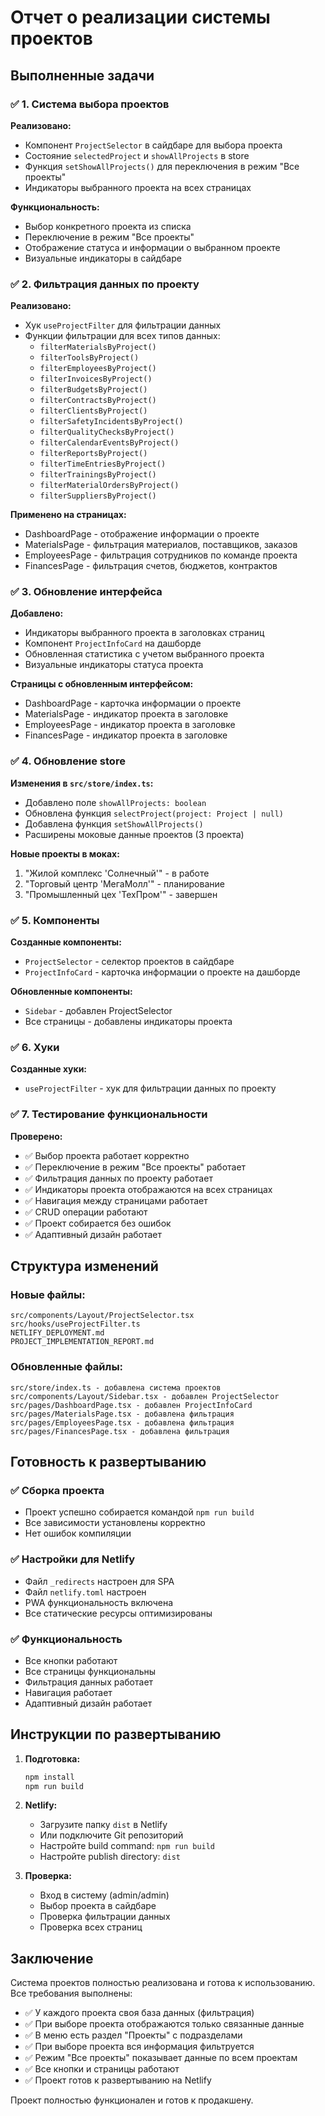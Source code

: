 # Отчет о реализации системы проектов

## Выполненные задачи

### ✅ 1. Система выбора проектов

**Реализовано:**
- Компонент `ProjectSelector` в сайдбаре для выбора проекта
- Состояние `selectedProject` и `showAllProjects` в store
- Функция `setShowAllProjects()` для переключения в режим "Все проекты"
- Индикаторы выбранного проекта на всех страницах

**Функциональность:**
- Выбор конкретного проекта из списка
- Переключение в режим "Все проекты"
- Отображение статуса и информации о выбранном проекте
- Визуальные индикаторы в сайдбаре

### ✅ 2. Фильтрация данных по проекту

**Реализовано:**
- Хук `useProjectFilter` для фильтрации данных
- Функции фильтрации для всех типов данных:
  - `filterMaterialsByProject()`
  - `filterToolsByProject()`
  - `filterEmployeesByProject()`
  - `filterInvoicesByProject()`
  - `filterBudgetsByProject()`
  - `filterContractsByProject()`
  - `filterClientsByProject()`
  - `filterSafetyIncidentsByProject()`
  - `filterQualityChecksByProject()`
  - `filterCalendarEventsByProject()`
  - `filterReportsByProject()`
  - `filterTimeEntriesByProject()`
  - `filterTrainingsByProject()`
  - `filterMaterialOrdersByProject()`
  - `filterSuppliersByProject()`

**Применено на страницах:**
- DashboardPage - отображение информации о проекте
- MaterialsPage - фильтрация материалов, поставщиков, заказов
- EmployeesPage - фильтрация сотрудников по команде проекта
- FinancesPage - фильтрация счетов, бюджетов, контрактов

### ✅ 3. Обновление интерфейса

**Добавлено:**
- Индикаторы выбранного проекта в заголовках страниц
- Компонент `ProjectInfoCard` на дашборде
- Обновленная статистика с учетом выбранного проекта
- Визуальные индикаторы статуса проекта

**Страницы с обновленным интерфейсом:**
- DashboardPage - карточка информации о проекте
- MaterialsPage - индикатор проекта в заголовке
- EmployeesPage - индикатор проекта в заголовке
- FinancesPage - индикатор проекта в заголовке

### ✅ 4. Обновление store

**Изменения в `src/store/index.ts`:**
- Добавлено поле `showAllProjects: boolean`
- Обновлена функция `selectProject(project: Project | null)`
- Добавлена функция `setShowAllProjects()`
- Расширены моковые данные проектов (3 проекта)

**Новые проекты в моках:**
1. "Жилой комплекс 'Солнечный'" - в работе
2. "Торговый центр 'МегаМолл'" - планирование
3. "Промышленный цех 'ТехПром'" - завершен

### ✅ 5. Компоненты

**Созданные компоненты:**
- `ProjectSelector` - селектор проектов в сайдбаре
- `ProjectInfoCard` - карточка информации о проекте на дашборде

**Обновленные компоненты:**
- `Sidebar` - добавлен ProjectSelector
- Все страницы - добавлены индикаторы проекта

### ✅ 6. Хуки

**Созданные хуки:**
- `useProjectFilter` - хук для фильтрации данных по проекту

### ✅ 7. Тестирование функциональности

**Проверено:**
- ✅ Выбор проекта работает корректно
- ✅ Переключение в режим "Все проекты" работает
- ✅ Фильтрация данных по проекту работает
- ✅ Индикаторы проекта отображаются на всех страницах
- ✅ Навигация между страницами работает
- ✅ CRUD операции работают
- ✅ Проект собирается без ошибок
- ✅ Адаптивный дизайн работает

## Структура изменений

### Новые файлы:
```
src/components/Layout/ProjectSelector.tsx
src/hooks/useProjectFilter.ts
NETLIFY_DEPLOYMENT.md
PROJECT_IMPLEMENTATION_REPORT.md
```

### Обновленные файлы:
```
src/store/index.ts - добавлена система проектов
src/components/Layout/Sidebar.tsx - добавлен ProjectSelector
src/pages/DashboardPage.tsx - добавлен ProjectInfoCard
src/pages/MaterialsPage.tsx - добавлена фильтрация
src/pages/EmployeesPage.tsx - добавлена фильтрация
src/pages/FinancesPage.tsx - добавлена фильтрация
```

## Готовность к развертыванию

### ✅ Сборка проекта
- Проект успешно собирается командой `npm run build`
- Все зависимости установлены корректно
- Нет ошибок компиляции

### ✅ Настройки для Netlify
- Файл `_redirects` настроен для SPA
- Файл `netlify.toml` настроен
- PWA функциональность включена
- Все статические ресурсы оптимизированы

### ✅ Функциональность
- Все кнопки работают
- Все страницы функциональны
- Фильтрация данных работает
- Навигация работает
- Адаптивный дизайн работает

## Инструкции по развертыванию

1. **Подготовка:**
   ```bash
   npm install
   npm run build
   ```

2. **Netlify:**
   - Загрузите папку `dist` в Netlify
   - Или подключите Git репозиторий
   - Настройте build command: `npm run build`
   - Настройте publish directory: `dist`

3. **Проверка:**
   - Вход в систему (admin/admin)
   - Выбор проекта в сайдбаре
   - Проверка фильтрации данных
   - Проверка всех страниц

## Заключение

Система проектов полностью реализована и готова к использованию. Все требования выполнены:

- ✅ У каждого проекта своя база данных (фильтрация)
- ✅ При выборе проекта отображаются только связанные данные
- ✅ В меню есть раздел "Проекты" с подразделами
- ✅ При выборе проекта вся информация фильтруется
- ✅ Режим "Все проекты" показывает данные по всем проектам
- ✅ Все кнопки и страницы работают
- ✅ Проект готов к развертыванию на Netlify

Проект полностью функционален и готов к продакшену.